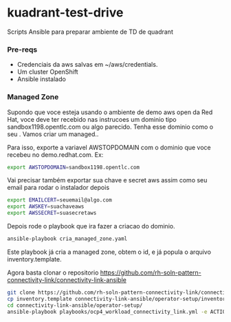 # kuadrant-test-drive
Scripts Ansible para preparar ambiente de TD de quadrant 

### Pre-reqs
* Credenciais da aws salvas em ~/aws/credentials.
* Um cluster OpenShift
* Ansible instalado

### Managed Zone
Supondo que voce esteja usando o ambiente de demo aws open da Red Hat, voce deve ter recebido nas instrucoes um dominio tipo sandbox1198.opentlc.com ou algo parecido. Tenha esse dominio como o seu <top domain>. Vamos criar um managed.<top domain>.

Para isso, exporte a variavel AWSTOPDOMAIN com o dominio que voce recebeu no demo.redhat.com. Ex:
```bash
export AWSTOPDOMAIN=sandbox1198.opentlc.com
```
Vai precisar também exportar sua chave e secret aws assim como seu email para rodar o instalador depois

```bash
export EMAILCERT=seuemail@algo.com
export AWSKEY=suachaveaws
export AWSSECRET=suasecretaws
```


Depois rode o playbook que ira fazer a criacao do dominio.

```bash
ansible-playbook cria_managed_zone.yaml
```

Este playbook já cria a managed zone, obtem o id, e já popula o arquivo inventory.template. 

Agora basta clonar o repositorio https://github.com/rh-soln-pattern-connectivity-link/connectivity-link-ansible

```bash
git clone https://github.com/rh-soln-pattern-connectivity-link/connectivity-link-ansible
cp inventory.template connectivity-link-ansible/operator-setup/inventories
cd connectivity-link-ansible/operator-setup/
ansible-playbook playbooks/ocp4_workload_connectivity_link.yml -e ACTION=create -i inventories/inventory.template
```


